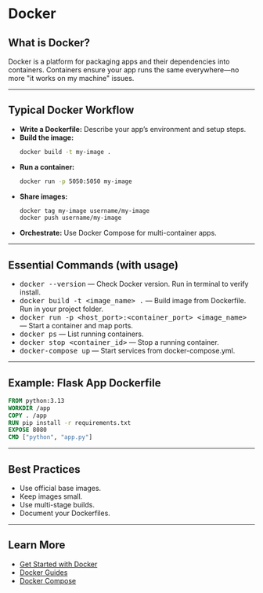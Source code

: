 # Docker

## What is Docker?
Docker is a platform for packaging apps and their dependencies into containers. Containers ensure your app runs the same everywhere—no more "it works on my machine" issues.

---

## Typical Docker Workflow
- **Write a Dockerfile:** Describe your app’s environment and setup steps.
- **Build the image:**
  ```sh
  docker build -t my-image .
  ```
- **Run a container:**
  ```sh
  docker run -p 5050:5050 my-image
  ```
- **Share images:**
  ```sh
  docker tag my-image username/my-image
  docker push username/my-image
  ```
- **Orchestrate:** Use Docker Compose for multi-container apps.

---

## Essential Commands (with usage)
- <pre style="display:inline;">docker --version</pre> — Check Docker version. Run in terminal to verify install.
- <pre style="display:inline;">docker build -t &lt;image_name&gt; .</pre> — Build image from Dockerfile. Run in your project folder.
- <pre style="display:inline;">docker run -p &lt;host_port&gt;:&lt;container_port&gt; &lt;image_name&gt;</pre> — Start a container and map ports.
- <pre style="display:inline;">docker ps</pre> — List running containers.
- <pre style="display:inline;">docker stop &lt;container_id&gt;</pre> — Stop a running container.
- <pre style="display:inline;">docker-compose up</pre> — Start services from docker-compose.yml.

---

## Example: Flask App Dockerfile
```dockerfile
FROM python:3.13
WORKDIR /app
COPY . /app
RUN pip install -r requirements.txt
EXPOSE 8080
CMD ["python", "app.py"]
```

---

## Best Practices
- Use official base images.
- Keep images small.
- Use multi-stage builds.
- Document your Dockerfiles.

---

## Learn More
- [Get Started with Docker](https://docs.docker.com/get-started/)
- [Docker Guides](https://docs.docker.com/guides/)
- [Docker Compose](https://docs.docker.com/compose/gettingstarted/)

